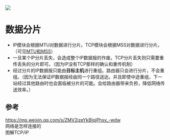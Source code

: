 ![](image/2022-09-09-23-42-52.png)
# 数据分片
* IP模块会根据MTU对数据进行分片。TCP模块会根据MSS对数据进行分片。（可见[MTU和MSS](/network/MTU和MSS.md)）
* 一旦某个IP分片丢失，会造成整个IP数据报的作废。TCP分片丢失则只需要重传丢失的分片即可。（因为IP没有TCP那样的确认和重传机制）
* 经过分片的IP数据报只能由**目标主机**进行重组。路由器只会进行分片，不会重组。（因为无法保证IP数据报经由同一个路径送达。并且即使中途重组，下一站经过其他路由时也会面临被分片的可能。会给路由器带来负担，降低网络传送效率。）

## 参考
https://mp.weixin.qq.com/s/ZMV2izeYkBIqjPhsv_-wdw  
网络是怎样连接的  
图解TCP/IP